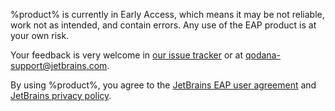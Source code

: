 [//]: # (title: Library of includes)

<chunk id="eap-warning">

 %product% is currently in Early Access, which means it may be not reliable, work not as intended, and contain errors. Any use of the EAP product is at your own risk.
 <include src="lib_qd.md" include-id="contact-info"/>

</chunk>

<chunk id="contact-info">

 Your feedback is very welcome in [our issue tracker](https://youtrack.jetbrains.com/newIssue?project=QD) or at [qodana-support@jetbrains.com](mailto:qodana-support@jetbrains.com).

</chunk>

<chunk id="license-info">

By using %product%, you agree to the [JetBrains EAP user agreement](https://www.jetbrains.com/legal/agreements/user_eap.html) and [JetBrains privacy policy](https://www.jetbrains.com/company/privacy.html).

</chunk>